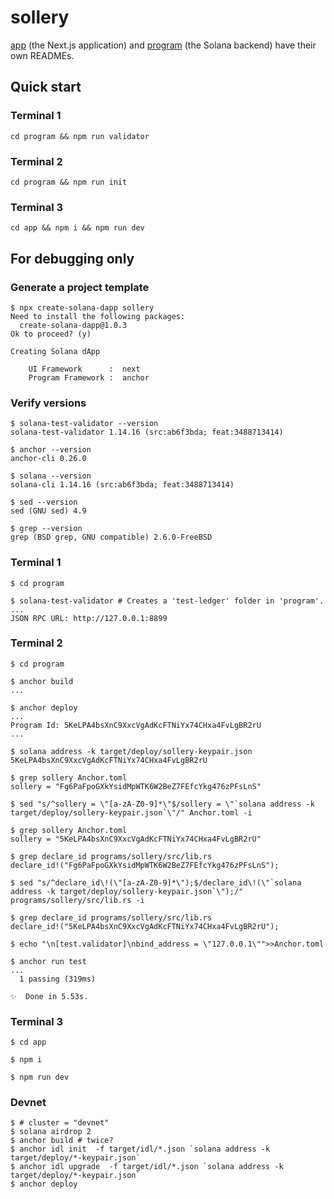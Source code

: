 # sollery

[app](app/README.md) (the Next.js application) and [program](app/README.md) (the Solana backend) have their own READMEs.

## Quick start

### Terminal 1

```
cd program && npm run validator
```

### Terminal 2

```
cd program && npm run init
```

### Terminal 3

```
cd app && npm i && npm run dev
```

## For debugging only

### Generate a project template

```
$ npx create-solana-dapp sollery
Need to install the following packages:
  create-solana-dapp@1.0.3
Ok to proceed? (y)

Creating Solana dApp

    UI Framework      :  next
    Program Framework :  anchor
```

### Verify versions

```shell
$ solana-test-validator --version
solana-test-validator 1.14.16 (src:ab6f3bda; feat:3488713414)

$ anchor --version
anchor-cli 0.26.0

$ solana --version
solana-cli 1.14.16 (src:ab6f3bda; feat:3488713414)

$ sed --version
sed (GNU sed) 4.9

$ grep --version
grep (BSD grep, GNU compatible) 2.6.0-FreeBSD
```

### Terminal 1

```
$ cd program

$ solana-test-validator # Creates a 'test-ledger' folder in 'program'.
...
JSON RPC URL: http://127.0.0.1:8899
```

### Terminal 2

```shell
$ cd program

$ anchor build
...

$ anchor deploy
...
Program Id: 5KeLPA4bsXnC9XxcVgAdKcFTNiYx74CHxa4FvLgBR2rU
...

$ solana address -k target/deploy/sollery-keypair.json
5KeLPA4bsXnC9XxcVgAdKcFTNiYx74CHxa4FvLgBR2rU

$ grep sollery Anchor.toml
sollery = "Fg6PaFpoGXkYsidMpWTK6W2BeZ7FEfcYkg476zPFsLnS"

$ sed "s/^sollery = \"[a-zA-Z0-9]*\"$/sollery = \"`solana address -k target/deploy/sollery-keypair.json`\"/" Anchor.toml -i

$ grep sollery Anchor.toml
sollery = "5KeLPA4bsXnC9XxcVgAdKcFTNiYx74CHxa4FvLgBR2rU"

$ grep declare_id programs/sollery/src/lib.rs
declare_id!("Fg6PaFpoGXkYsidMpWTK6W2BeZ7FEfcYkg476zPFsLnS");

$ sed "s/^declare_id\!(\"[a-zA-Z0-9]*\");$/declare_id\!(\"`solana address -k target/deploy/sollery-keypair.json`\");/" programs/sollery/src/lib.rs -i

$ grep declare_id programs/sollery/src/lib.rs
declare_id!("5KeLPA4bsXnC9XxcVgAdKcFTNiYx74CHxa4FvLgBR2rU");

$ echo "\n[test.validator]\nbind_address = \"127.0.0.1\"">>Anchor.toml

$ anchor run test
...
  1 passing (319ms)

✨  Done in 5.53s.
```

### Terminal 3

```shell
$ cd app

$ npm i

$ npm run dev
```

### Devnet
  
```shell
$ # cluster = "devnet"
$ solana airdrop 2
$ anchor build # twice?
$ anchor idl init  -f target/idl/*.json `solana address -k target/deploy/*-keypair.json`
$ anchor idl upgrade  -f target/idl/*.json `solana address -k target/deploy/*-keypair.json`
$ anchor deploy
```